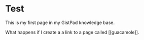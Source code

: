 # Test

This is my first page in my GistPad knowledge base.

What happens if I create a a link to a page called [[guacamole]].

